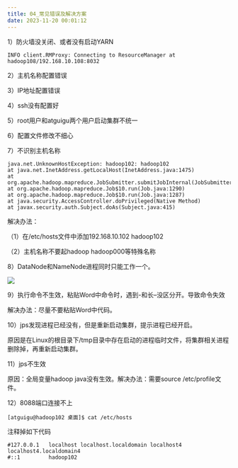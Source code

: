 ```yaml
---
title: 04_常见错误及解决方案
date: 2023-11-20 00:01:12
---
```


1）防火墙没关闭、或者没有启动YARN

```shell
INFO client.RMProxy: Connecting to ResourceManager at hadoop108/192.168.10.108:8032
```

2）主机名称配置错误

3）IP地址配置错误

4）ssh没有配置好

5）root用户和atguigu两个用户启动集群不统一

6）配置文件修改不细心

7）不识别主机名称

```shell
java.net.UnknownHostException: hadoop102: hadoop102
at java.net.InetAddress.getLocalHost(InetAddress.java:1475)
at org.apache.hadoop.mapreduce.JobSubmitter.submitJobInternal(JobSubmitter.java:146)
at org.apache.hadoop.mapreduce.Job$10.run(Job.java:1290)
at org.apache.hadoop.mapreduce.Job$10.run(Job.java:1287)
at java.security.AccessController.doPrivileged(Native Method)
at javax.security.auth.Subject.doAs(Subject.java:415)
```

解决办法：

（1）在/etc/hosts文件中添加192.168.10.102 hadoop102

（2）主机名称不要起hadoop  hadoop000等特殊名称

8）DataNode和NameNode进程同时只能工作一个。

![](https://lhplanet-1316168555.cos.ap-beijing.myqcloud.com/obsidian/20231119020306.png)

9）执行命令不生效，粘贴Word中命令时，遇到-和长–没区分开。导致命令失效

解决办法：尽量不要粘贴Word中代码。

10）jps发现进程已经没有，但是重新启动集群，提示进程已经开启。

原因是在Linux的根目录下/tmp目录中存在启动的进程临时文件，将集群相关进程删除掉，再重新启动集群。

11）jps不生效

原因：全局变量hadoop java没有生效。解决办法：需要source /etc/profile文件。

12）8088端口连接不上

```shell
[atguigu@hadoop102 桌面]$ cat /etc/hosts
```

注释掉如下代码

```shell
#127.0.0.1   localhost localhost.localdomain localhost4 localhost4.localdomain4
#::1         hadoop102
```
